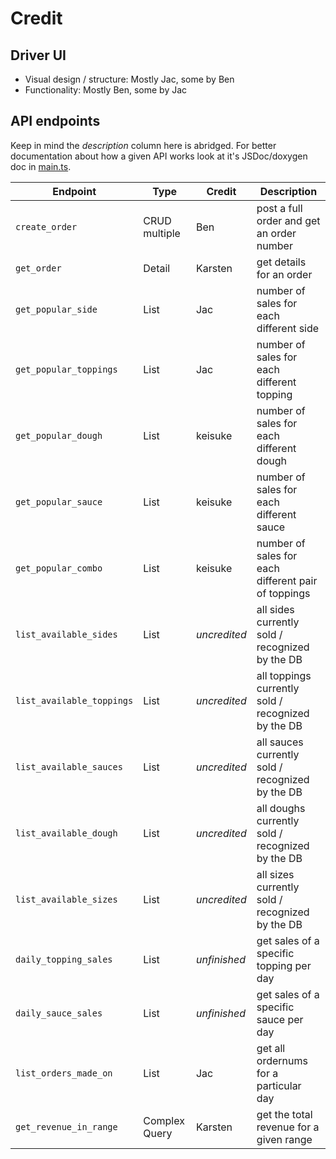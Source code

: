 # Credit

## Driver UI

- Visual design / structure: Mostly Jac, some by Ben
- Functionality: Mostly Ben, some by Jac

## API endpoints

Keep in mind the *description* column here is abridged. For better
documentation about how a given API works look at it's JSDoc/doxygen doc in
[main.ts](./main.ts).

| Endpoint | Type | Credit | Description |
| -------- | ---- | ------ | ----------- |
| `create_order`            | CRUD multiple | Ben          | post a full order and get an order number           |
| `get_order`               | Detail        | Karsten      | get details for an order                            |
| `get_popular_side`        | List          | Jac          | number of sales for each different side             |
| `get_popular_toppings`    | List          | Jac          | number of sales for each different topping          |
| `get_popular_dough`       | List          | keisuke      | number of sales for each different dough            |
| `get_popular_sauce`       | List          | keisuke      | number of sales for each different sauce            |
| `get_popular_combo`       | List          | keisuke      | number of sales for each different pair of toppings |
| `list_available_sides`    | List          | *uncredited* | all sides currently sold / recognized by the DB     |
| `list_available_toppings` | List          | *uncredited* | all toppings currently sold / recognized by the DB  |
| `list_available_sauces`   | List          | *uncredited* | all sauces currently sold / recognized by the DB    |
| `list_available_dough`    | List          | *uncredited* | all doughs currently sold / recognized by the DB    |
| `list_available_sizes`    | List          | *uncredited* | all sizes currently sold / recognized by the DB     |
| `daily_topping_sales`     | List          | *unfinished* | get sales of a specific topping per day             |
| `daily_sauce_sales`       | List          | *unfinished* | get sales of a specific sauce per day               |
| `list_orders_made_on`     | List          | Jac          | get all ordernums for a particular day              |
| `get_revenue_in_range`    | Complex Query | Karsten      | get the total revenue for a given range             |

